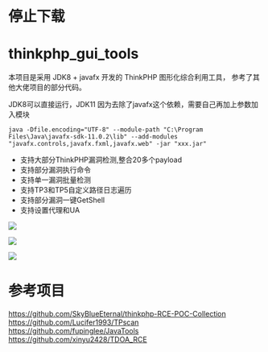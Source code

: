 # 停止下载





# thinkphp_gui_tools

本项目是采用 JDK8 + javafx 开发的 ThinkPHP 图形化综合利用工具， 参考了其他大佬项目的部分代码。

JDK8可以直接运行，JDK11 因为去除了javafx这个依赖，需要自己再加上参数加入模块

```
java -Dfile.encoding="UTF-8" --module-path "C:\Program Files\Java\javafx-sdk-11.0.2\lib" --add-modules "javafx.controls,javafx.fxml,javafx.web" -jar "xxx.jar"
```

* 支持大部分ThinkPHP漏洞检测,整合20多个payload
* 支持部分漏洞执行命令
* 支持单一漏洞批量检测
* 支持TP3和TP5自定义路径日志遍历
* 支持部分漏洞一键GetShell
* 支持设置代理和UA

![](https://raw.githubusercontent.com/bewhale/thinkphp_gui_tools/main/img.png)

![](https://raw.githubusercontent.com/bewhale/thinkphp_gui_tools/main/img1.png)

![](https://raw.githubusercontent.com/bewhale/thinkphp_gui_tools/main/img2.png)

# 参考项目
https://github.com/SkyBlueEternal/thinkphp-RCE-POC-Collection  
https://github.com/Lucifer1993/TPscan  
https://github.com/fupinglee/JavaTools  
https://github.com/xinyu2428/TDOA_RCE  
